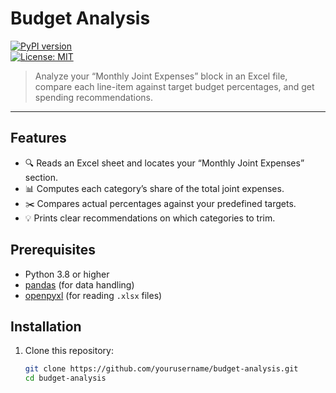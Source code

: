 # Budget Analysis

[![PyPI version](https://img.shields.io/pypi/v/budget-analysis)](https://pypi.org/project/budget-analysis)  
[![License: MIT](https://img.shields.io/badge/license-MIT-blue.svg)](LICENSE)

> Analyze your “Monthly Joint Expenses” block in an Excel file, compare each line-item against target budget percentages, and get spending recommendations.

---
## Features

- 🔍 Reads an Excel sheet and locates your “Monthly Joint Expenses” section.  
- 📊 Computes each category’s share of the total joint expenses.  
- ✂️ Compares actual percentages against your predefined targets.  
- 💡 Prints clear recommendations on which categories to trim.  

## Prerequisites

- Python 3.8 or higher  
- [pandas](https://pandas.pydata.org/) (for data handling)  
- [openpyxl](https://openpyxl.readthedocs.io/) (for reading `.xlsx` files)

## Installation

1. Clone this repository:
   ```bash
   git clone https://github.com/yourusername/budget-analysis.git
   cd budget-analysis
